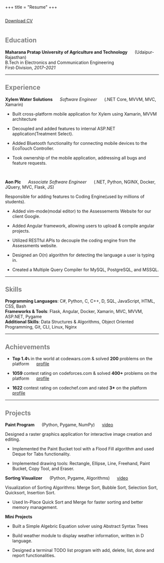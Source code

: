 +++
title = "Resume"
+++



<div class="columns download">
<p>
<a href="https://drive.google.com/file/d/1tNdKQ9vPPV40gFSjwGRTiDDQ5PJ5XJux/view?pli=1" class="button" download><i class="fa fa-download"></i>Download CV</a>
</p>
</div>

## <span style="color:Gray;">Education</span>
**Maharana Pratap University of Agriculture and Technology** &nbsp;&nbsp;&nbsp;&nbsp; 
(Udaipur-Rajasthan)
<br>
B.Tech in Electronics and Communication Engineering
<br>
First-Division, *2017–2021*

---
## <span style="color:Gray;"> Experience</span> 

**Xylem Water Solutions** &nbsp;&nbsp;&nbsp;&nbsp; *Software Engineer* &nbsp;&nbsp;&nbsp;&nbsp;
(.NET Core, MVVM, MVC, Xamarin)


-   Built cross-platform mobile application for Xylem using Xamarin,
    MVVM architecture

-   Decoupled and added features to internal ASP.NET
    application(Treatment Select).

-   Added Bluetooth functionality for connecting mobile devices to the
    EcoTouch Controller.

-   Took ownership of the mobile application, addressing all bugs and
    feature requests.

<br>

**Aon Plc** &nbsp;&nbsp;&nbsp;&nbsp; *Associate Software Engineer* 
&nbsp;&nbsp;&nbsp;&nbsp; (.NET, Python, NGINX, Docker, JQuery, MVC, Flask, JS)

Responsible for adding features to Coding Engine(used by millions of
students).

-   Added vim-mode(modal editor) to the Assessements Website for our
    client Google.

-   Added Angular framework, allowing users to upload & compile angular
    projects.

-   Utilized RESTful APIs to decouple the coding engine from the
    Assessments website.

-   Designed an O(n) algorithm for detecting the language a user is
    typing in.

-   Created a Multiple Query Compiler for MySQL, PostgreSQL, and MSSQL.

---

## <span style="color:Gray;"> Skills </span>
**Programming Languages**:  C#, Python, C, C++, D, SQL, JavaScript, HTML, CSS, Bash
<br>
**Frameworks & Tools**:  Flask, Angular, Docker, Xamarin, MVC, MVVM, ASP.NET, Pygame
<br>
**Additional Skills**: Data Structures & Algorithms, Object Oriented Programming, Git, CLI, Linux, Nginx

---

## <span style="color:Gray;"> Achievements </span>

-   **Top 1.4`%`** in the world at codewars.com & solved **200**
    problems on the platform &nbsp;&nbsp;&nbsp;&nbsp;
   [profile](https://codewars.com/users/vim1729)

-   **1059** contest rating on codeforces.com & solved **400+** problems
    on the platform &nbsp;&nbsp;&nbsp;&nbsp;
   [profile](https://codeforces.com/profile/vim1729)

-   **1622** contest rating on codechef.com and rated **3\*** on the
    platform &nbsp;&nbsp;&nbsp;&nbsp;
  [profile](https://codechef.com/users/vim1729)

---

## <span style="color:Gray;"> Projects </span>

**Paint Program** 
&nbsp;&nbsp;&nbsp;&nbsp;
(Python, Pygame, NumPy)
&nbsp;&nbsp;&nbsp;&nbsp;
 [video](https://vimeo.com/566776779)

Designed a raster graphics application for interactive image creation
and editing.

-   Implemented the Paint Bucket tool with a Flood Fill algorithm and
    used Deque for Tabs functionality.

-   Implemented drawing tools: Rectangle, Ellipse, Line, Freehand, Paint
    Bucket, Copy Tool, and Eraser.

**Sorting Visualizer** 
&nbsp;&nbsp;&nbsp;&nbsp;
(Python, Pygame, Algorithms)
&nbsp;&nbsp;&nbsp;&nbsp;
[video](https://vimeo.com/566772404)

Visualization of Sorting Algorithms: Merge Sort, Bubble Sort, Selection
Sort, Quicksort, Insertion Sort.

-   Used In-Place Quick Sort and Merge for faster sorting and better
    memory management.

**Mini Projects**
-   Built a Simple Algebric Equation solver using Abstract Syntax Trees

-   Build weather module to display weather information, written in D
    language.

-   Designed a terminal TODO list program with add, delete, list, done
    and report functionalities.
